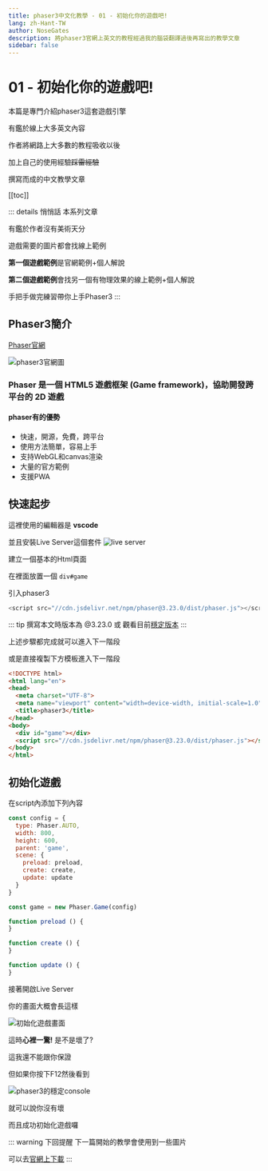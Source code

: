 ```yaml
---
title: phaser3中文化教學 - 01 - 初始化你的遊戲吧!
lang: zh-Hant-TW
author: NoseGates
description: 將phaser3官網上英文的教程經過我的腦袋翻譯過後再寫出的教學文章
sidebar: false
---
```


# 01 - 初始化你的遊戲吧!

本篇是專門介紹phaser3這套遊戲引擎

有鑑於線上大多英文內容

作者將網路上大多數的教程吸收以後

加上自己的使用經驗~~踩雷經驗~~

撰寫而成的中文教學文章

[[toc]]

::: details 悄悄話
本系列文章

有鑑於作者沒有美術天分

遊戲需要的圖片都會找線上範例

**第一個遊戲範例**是官網範例+個人解說

**第二個遊戲範例**會找另一個有物理效果的線上範例+個人解說

手把手做完練習帶你上手Phaser3
:::

## Phaser3簡介

[Phaser官網](https://phaser.io/)

![phaser3官網圖](https://i.imgur.com/FTNYxKe.jpg)

### Phaser 是一個 HTML5 遊戲框架 (Game framework)，協助開發跨平台的 2D 遊戲

#### phaser有的優勢

* 快速，開源，免費，跨平台
* 使用方法簡單，容易上手
* 支持WebGL和canvas渲染
* 大量的官方範例
* 支援PWA


## 快速起步

這裡使用的編輯器是 **vscode**

並且安裝Live Server這個套件
![live server](https://i.imgur.com/kxiE95W.png)

建立一個基本的Html頁面

在裡面放置一個 `div#game`

引入phaser3

``` javascript
<script src="//cdn.jsdelivr.net/npm/phaser@3.23.0/dist/phaser.js"></script>
```
::: tip
撰寫本文時版本為 @3.23.0
或
觀看目前[穩定版本](https://phaser.io/download/stable)
:::

上述步驟都完成就可以進入下一階段

或是直接複製下方模板進入下一階段

``` html
<!DOCTYPE html>
<html lang="en">
<head>
  <meta charset="UTF-8">
  <meta name="viewport" content="width=device-width, initial-scale=1.0">
  <title>phaser3</title>
</head>
<body>
  <div id="game"></div>
  <script src="//cdn.jsdelivr.net/npm/phaser@3.23.0/dist/phaser.js"></script>
</body>
</html>
```

## 初始化遊戲

在script內添加下列內容

``` javascript
const config = {
  type: Phaser.AUTO,
  width: 800,
  height: 600,
  parent: 'game',
  scene: {
    preload: preload,
    create: create,
    update: update
  }
}

const game = new Phaser.Game(config)

function preload () {
}

function create () {
}

function update () {
}
```

接著開啟Live Server

你的畫面大概會長這樣

![初始化遊戲畫面](https://i.imgur.com/elmzfJJ.png)

這時**心裡一驚!** 是不是壞了?

這我還不能跟你保證

但如果你按下F12然後看到

![phaser3的穩定console](https://i.imgur.com/iOkwJTB.png)

就可以說你沒有壞

而且成功初始化遊戲囉

::: warning 下回提醒
下一篇開始的教學會使用到一些圖片

可以去[官網上下載](https://phaser.io/tutorials/making-your-first-phaser-3-game-chinese)
:::